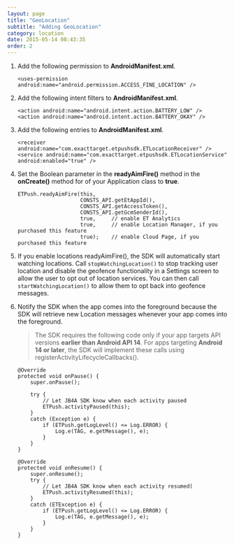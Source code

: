 ```yaml
---
layout: page
title: "GeoLocation"
subtitle: "Adding GeoLocation"
category: location
date: 2015-05-14 08:43:35
order: 2
---
```


1.  Add the following permission to **AndroidManifest.xml**.

    ~~~
    <uses-permission android:name="android.permission.ACCESS_FINE_LOCATION" />
    ~~~

1.  Add the following intent filters to **AndroidManifest.xml**.

    ~~~
    <action android:name="android.intent.action.BATTERY_LOW" />
    <action android:name="android.intent.action.BATTERY_OKAY" />
    ~~~

1.  Add the following entries to **AndroidManifest.xml**.

    ~~~
    <receiver android:name="com.exacttarget.etpushsdk.ETLocationReceiver" />
    <service android:name="com.exacttarget.etpushsdk.ETLocationService" android:enabled="true" />
    ~~~

1.  Set the Boolean parameter in the **readyAimFire()** method in the **onCreate()** method for of your Application class to **true**.

    ~~~ 
    ETPush.readyAimFire(this, 
                        CONSTS_API.getEtAppId(), 
                        CONSTS_API.getAccessToken(), 
                        CONSTS_API.getGcmSenderId(), 
                        true,     // enable ET Analytics 
                        true,     // enable Location Manager, if you purchased this feature
                        true);    // enable Cloud Page, if you purchased this feature
    ~~~ 

1.  If you enable locations readyAimFire(), the SDK will automatically start watching locations. Call `stopWatchingLocation()` to stop tracking user location and disable the geofence functionality in a Settings screen to allow the user to opt out of location services.  You can then call `startWatchingLocation()` to allow them to opt back into geofence messages.

1.  Notify the SDK when the app comes into the foreground because the SDK will retrieve new Location messages whenever your app comes into the foreground.<br/>  

    > The SDK requires the following code only if your app targets API versions **earlier than Android API 14**.  For apps targeting **Android 14 or later**, the SDK will implement these calls using  registerActivityLifecycleCallbacks().

    ~~~ 
    @Override
    protected void onPause() {
        super.onPause();
        
        try {
            // Let JB4A SDK know when each activity paused
            ETPush.activityPaused(this);
        }
        catch (Exception e) {
            if (ETPush.getLogLevel() <= Log.ERROR) {
                Log.e(TAG, e.getMessage(), e);
            }
        }
    }

    @Override
    protected void onResume() {
        super.onResume();
        try {
            // Let JB4A SDK know when each activity resumed(
            ETPush.activityResumed(this);
        }
        catch (ETException e) {
            if (ETPush.getLogLevel() <= Log.ERROR) {
                Log.e(TAG, e.getMessage(), e);
            }
        }
    }
    ~~~ 